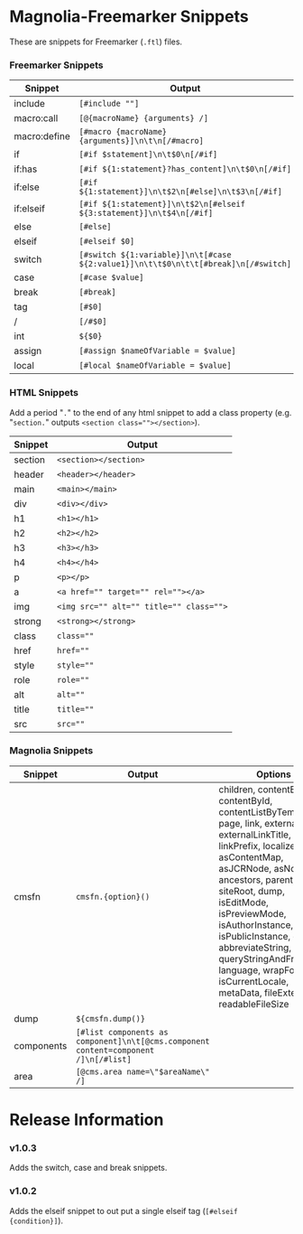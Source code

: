 # Magnolia-Freemarker Snippets
These are snippets for Freemarker (`.ftl`) files. 

### Freemarker Snippets
Snippet     | Output                  
------------|-----------------
include     | `[#include ""]` 
macro:call  | `[@{macroName} {arguments} /]`
macro:define| `[#macro {macroName} {arguments}]\n\t\n[/#macro]`
if          | `[#if $statement]\n\t$0\n[/#if]`
if:has      | `[#if ${1:statement}?has_content]\n\t$0\n[/#if]`
if:else     | `[#if ${1:statement}]\n\t$2\n[#else]\n\t$3\n[/#if]`
if:elseif   | `[#if ${1:statement}]\n\t$2\n[#elseif ${3:statement}]\n\t$4\n[/#if]`
else        | `[#else]`
elseif      | `[#elseif $0]`
switch      | `[#switch ${1:variable}]\n\t[#case ${2:value1}]\n\t\t$0\n\t\t[#break]\n[/#switch]`
case        | `[#case $value]`
break       | `[#break]`
tag         | `[#$0]`
/           | `[/#$0]`
int         | `${$0}`
assign      | `[#assign $nameOfVariable = $value]`
local       | `[#local $nameOfVariable = $value]`


### HTML Snippets
Add a period "`.`" to the end of any html snippet to add a class property (e.g. "`section.`" outputs   `<section class=""></section>`).

Snippet     | Output                
------------|----------------
section     | `<section></section>`            
header      | `<header></header>`         
main        | `<main></main>`            
div         | `<div></div>`            
h1          | `<h1></h1>`
h2          | `<h2></h2>`
h3          | `<h3></h3>`
h4          | `<h4></h4>`
p           | `<p></p>`
a           | `<a href="" target="" rel=""></a>`
img         | `<img src="" alt="" title="" class="">`
strong      | `<strong></strong>`
class       | `class=""`
href        | `href=""`
style       | `style=""`
role        | `role=""`
alt         | `alt=""`
title       | `title=""`
src         | `src=""`


### Magnolia Snippets
Snippet     | Output          | Options        
------------|-----------------|------------------
cmsfn       | `cmsfn.{option}()`| children, contentByPath, contentById, contentListByTemplateId, page, link, externalLink, externalLinkTitle, linkPrefix, localizedLinks, asContentMap, asJCRNode, asNodeList, ancestors, parent, root, siteRoot, dump, isEditMode, isPreviewMode, isAuthorInstance, isPublicInstance, decode, abbreviateString, queryStringAndFragment, language, wrapForI18n, isCurrentLocale, metaData, fileExtension, readableFileSize            
dump        | `${cmsfn.dump()}`
components  | `[#list components as component]\n\t[@cms.component content=component /]\n[/#list]`
area        | `[@cms.area name=\"$areaName\" /]`


# Release Information

### v1.0.3
Adds the switch, case and break snippets.

### v1.0.2
Adds the elseif snippet to out put a single elseif tag (`[#elseif {condition}]`).
